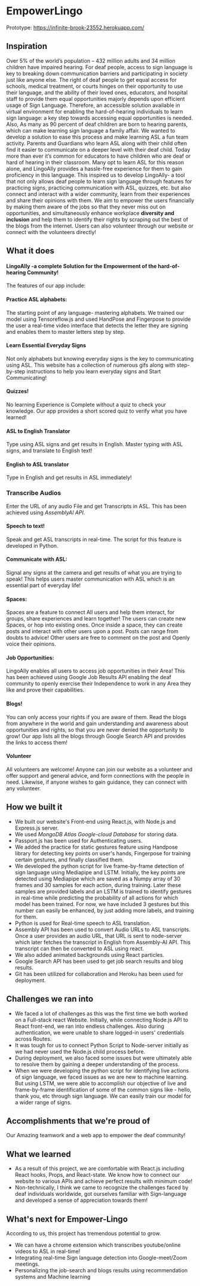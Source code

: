 # EmpowerLingo

Prototype: https://infinite-brook-23552.herokuapp.com/
## Inspiration
Over 5% of the world’s population  – 432 million adults and 34 million children have impaired hearing. For deaf people, access to sign language is key to breaking down communication barriers and participating in society just like anyone else. The right of deaf people to get equal access for schools, medical treatment, or courts hinges on their opportunity to use their language, and the ability of their loved ones, educators, and hospital staff to provide them equal opportunities majorly depends upon efficient usage of Sign Language. Therefore, an accessible solution available in virtual environment for enabling the hard-of-hearing individuals to learn sign language: a key step towards accessing equal opportunities is needed.
Also, As many as 90 percent of deaf children are born to hearing parents, which can make learning sign language a family affair. We wanted to develop a solution to ease this process and make learning ASL a fun team activity. Parents and Guardians who learn ASL along with their child often find it easier to communicate on a deeper level with their deaf child. 
Today more than ever it’s common for educators to have children who are deaf or hard of hearing in their classroom. Many opt to learn ASL for this reason alone, and LingoAlly provides a hassle-free experience for them to gain proficiency in this language.
This inspired us to develop LingoAlly- a tool that not only allows deaf people to learn sign language through features for practicing signs, practicing communication with ASL, quizzes, etc. but also connect and interact with a wider community, learn from their experiences and share their opinions with them. We aim to empower the users financially by making them aware of the jobs so that they never miss out on opportunities, and simultaneously enhance workplace **diversity and inclusion** and help them to identify their rights by scraping out the best of the blogs from the internet. Users can also volunteer through our website or connect with the volunteers directly!

## What it does
#### LingoAlly -a complete Solution for the Empowerment of the hard-of-hearing Community!
The features of our app include:
#### Practice ASL alphabets:
The starting point of any language- mastering alphabets. We trained our model using Tensoreflow.js and used HandPose and Fingerpose to provide the user a real-time video interface that detects the letter they are signing and enables them to master letters step by step. 
#### Learn Essential Everyday Signs
Not only alphabets but knowing everyday signs is the key to communicating using ASL. This website has a collection of numerous gifs along with step-by-step instructions to help you learn everyday signs and Start Communicating!
#### Quizzes!
No learning Experience is Complete without a quiz to check your knowledge. Our app provides a short scored quiz to verify what you have learned!
#### ASL to English Translator
Type using ASL signs and get results in English. Master typing with ASL signs, and translate to English text!
#### English to ASL translator
Type in English and get results in ASL immediately!
### Transcribe Audios
Enter the URL of any audio File and get Transcripts in ASL. This has been achieved using *AssemblyAI API*.
#### Speech to text!
Speak and get ASL transcripts in real-time. The script for this feature is developed in Python. 
#### Communicate with ASL:
Signal any signs at the camera and get results of what you are trying to speak! This helps users master communication with ASL which is an essential part of everyday life!
#### Spaces:
Spaces are a feature to connect All users and help them interact, for groups, share experiences and learn together! The users can create new Spaces, or hop into existing ones. Once inside a space, they can create posts and interact with other users upon a post. Posts can range from doubts to advice!  Other users are free to comment on the post and Openly voice their opinions.
#### Job Opportunities:
LingoAlly enables all users to access job opportunities in their Area! This has been achieved using Google Job Results API enabling the deaf community to openly exercise their Independence to work in any Area they like and prove their capabilities. 
#### Blogs!
You can only access your rights if you are aware of them. Read the blogs from anywhere in the world and gain understanding and awareness about opportunities and rights, so that you are never denied the opportunity to grow! Our app lists all the blogs through Google Search API and provides the links to access them!
#### Volunteer
All volunteers are welcome! Anyone can join our website as a volunteer and offer support and general advice, and form connections with the people in need. Likewise, if anyone wishes to gain guidance, they can connect with any volunteer.

## How we built it
- We built our website's Front-end using React.js, with Node.js and Express.js server. 
- We used *MongoDB Atlas Google-cloud Database* for storing data. 
- Passport.js has been used for Authenticating users.
- We added the practice for static gestures feature using Handpose library for detecting key points on user's hands, Fingerpose for training certain gestures, and finally classified them. 
- We developed the python script for live frame-by-frame detection of sign language using Mediapipe and LSTM. Initially, the key points are detected using Mediapipe which are saved as a Numpy array of 30 frames and 30 samples for each action, during training. Later these samples are provided labels and an LSTM is trained to identify gestures in real-time while predicting the probability of all actions for which model has been trained. For now, we have included 3 gestures but this number can easily be enhanced, by just adding more labels, and training for them.
- Python is used for Real-time speech to ASL translation. 
- Assembly API has been used to convert Audio URLs to ASL transcripts. Once a user provides an audio URL, that URL is sent to node-server which later fetches the transcript in English from Assembly-AI API. This transcript can then be converted to ASL using react. 
- We also added animated backgrounds using React particles. 
- Google Search API has been used to get job search results and blog results. 
- Git has been utilized for collaboration and Heroku has been used for deployment.

## Challenges we ran into
- We faced a lot of challenges as this was the first time we both worked on a Full-stack react Website. Initially, while connecting Node.js API to React front-end, we ran into endless challenges. Also during authentication, we were unable to share logged-in users' credentials across Routes.
- It was tough for us to connect Python Script to Node-server initially as we had never used the Node.js child process before. 
- During deployment, we also faced some issues but were ultimately able to resolve them by gaining a deeper understanding of the process.
- When we were developing the python script for identifying live actions of sign language, we faced issues as we are new to machine learning. But using LSTM, we were able to accomplish our objective of live and frame-by-frame identification of some of the common signs like - hello, thank you, etc through sign language. We can easily train our model for a wider range of signs.

## Accomplishments that we're proud of
Our Amazing teamwork and a web app to empower the deaf community!

## What we learned
- As a result of this project, we are comfortable with React.js including React hooks, Props, and React-state. We know how to connect our website to various APIs and achieve perfect results with minimum code!
- Non-technically, I think we came to recognize the challenges faced by deaf individuals worldwide, got ourselves familiar with Sign-language and developed a sense of appreciation towards them!

## What's next for Empower-Lingo
According to us, this project has tremendous potential to grow.
- We can have a chrome extension which transcribes youtube/online videos to ASL in real-time!
- Integrating real-time Sign language detection into Google-meet/Zoom meetings.
- Personalizing the job-search and blogs results using recommendation systems and Machine learning
